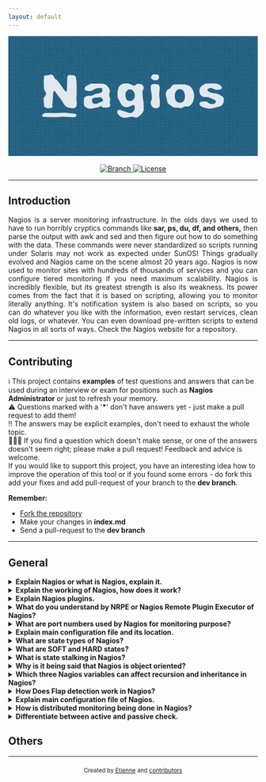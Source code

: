 ```yaml
---
layout: default
---
```



<p align="center">
    <img src="docs/img/NagiosLogo.png"
        alt="Master">
</p>

<p align="center">
  <a href="https://github.com/dolbyjoab/101-nagios/tree/master">
    <img src="https://img.shields.io/badge/Branch-master-green.svg?longCache=true"
        alt="Branch">
  </a>
  <a href="http://www.gnu.org/licenses/">
    <img src="https://img.shields.io/badge/License-GNU-blue.svg?longCache=true"
        alt="License">
  </a>
</p>

***

## <a name="Introduction">Introduction</a>

<p align="justify"> Nagios is a server monitoring infrastructure. In the olds days we used to have to run horribly cryptics commands like <b>sar, ps, du, df, and others,</b> then parse the output with awk and sed and then figure out how to do something with the data. These commands were never standardized so scripts running under Solaris may not work as expected under SunOS! Things gradually evolved and Nagios came on the scene almost 20 years ago. Nagios is now used to monitor sites with hundreds of thousands of services and you can configure tiered monitoring if you need maximum scalability. Nagios is incredibly flexible, but its greatest strength is also its weakness. Its power comes from the fact that it is based on scripting, allowing you to monitor literally anything. It's notification system is also based on scripts, so you can do whatever you like with the information, even restart services, clean old logs, or whatever. You can even download pre-written scripts to extend Nagios in all sorts of ways. Check the Nagios website for a repository.
</p>

***

## <a name="Contribuing">Contributing</a>

ℹ️ This project contains **examples** of test questions and answers that can be used during an interview or exam for positions such as **Nagios Administrator** or just to refresh your memory.<br>
⚠️ Questions marked with a '<b>*</b>' don't have answers yet - just make a pull request to add them!<br>
‼ The answers may be explicit examples, don't need to exhaust the whole topic.<br>
👮🏾‍♂️ If you find a question which doesn't make sense, or one of the answers doesn't seem right; please make a pull request! Feedback and advice is welcome.
<br>
If you would like to support this project, you have an interesting idea how to improve the operation of this tool or if you found some errors - do fork this add your fixes and add pull-request of your branch to the **dev branch**.

**Remember:**
-  <a href="https://github.com/dolbyjoab/101-nagios/fork">Fork the repository</a>
-  Make your changes in **index.md**
-  Send a pull-request to the **dev branch**

***

## <a name="Questions">General</a>
<details>
<summary><b>Explain Nagios or what is Nagios, explain it.</b></summary><br>
<p align="justify">Nagios is a monitoring tool that is used for continuous monitoring of system services, applications, and business processes. Even in case of any failure, Nagios tool can alert the technical staff about the problem. As a result, DevOps professionals or technical team members can begin the required remediation processes before the negative impact of any business processes, customers, and end-users. Here, in such cases, the team does not have to explain anyone that why an unseen infrastructure outage affects the bottom line of the organization.</p>

Let's mention a few things that can be achieved by Nagios:

<ul>
<li> Automatic problem fixing as and when they occur.</li>
<li> Infrastructure upgrades planning even before any failure due to an outdated system.</li>
<li> Technical team response coordination.</li>
<li> To ensure that SLA of your organization will be met.</li>
<li> To monitor the business process and the entire infrastructure.</li>
<li> To respond to issues even as and when they arise.</li>
</ul>
</details>


<details>
<summary><b>Explain the working of Nagios, how does it work?</b></summary><br>
<p align="justify">On a server, Nagios either runs as a service or daemon. Plugins that resides on the same server are being run by the Nagios; basically, they contact the hosts or servers of your network or on the internet. We can check the status by web interface; even notifications can also be received by email or SMS when something happens.</p>

Nagios service runs certain scripts after a fix time interval, so it acts as a scheduler. It can store the script result and run other scripts when it is changed.
</details>


<details>
<summary><b>Explain Nagios plugins.</b></summary><br>
<p align="justify">Plugins are basically scripts of Perl and Shell that can be run through the command line to check the service status of the host. Nagios can also use the result of the plugins that determine the present status of host or services of the network.</p>

<p align="justify">Now an answer to the questions that why we need plugins, you can also add here that, plugins is executed by Nagios to check the status of any service or host. A check is performed by the plugin and the result is returned to Nagios. The result is processed by Nagios to take the necessary actions.</p>
</details>

<details>
<summary><b>What do you understand by NRPE or Nagios Remote Plugin Executor of Nagios?</b></summary><br>
<p align="justify"><b>NRPE</b> or <b>Nagios remote plugin executor</b> is designed to allow execution of plugins on remote Linux or UNIX based machines. These plugins are executed to monitor the usage of CPU load and memory usage like a local resource of remote machines. It is required as this information is not usually exposed publicly to an external machine and for this purpose, <b>NRPE agent</b> is installed on remote machines.</p>

<b>NRPE add-on</b> or plugin has two components that work together to perform the task:

A ‘<b>check_nrpe</b>’ plugin that resides on the local machine and it is used for monitoring
The <b>NRPE daemon</b> that can run on remote machines
</details>

<details>

<summary><b>What are port numbers used by Nagios for monitoring purpose?</b></summary><br>
Usually, the port number <b>5666</b>, <b>5667</b> and <b>5668</b> are used for monitoring in Nagios.
</details>

<details>
<summary><b>Explain main configuration file and its location.</b></summary><br>
Following is the description of the main configuration file:

<ul>

<li><b>Resource File:</b> To store sensitive information like user details that may include username and passwords it is used. The information is not made available to CGI.</li>

<li><b>Object Definition File:</b>  In this file, you can find and enlist the details of resources that you want to monitor and how you want the monitoring to be performed? Host services, host groups, contacts, contact groups, commands, etc. are defined in this file.</li>

<li><b>CGI Configuration File:</b> Several directives are contained and stored in CGI file that can affect the CGI o. A reference to the main configuration file is also stored in this file, so that CGI can know the details of Nagios configuration as and when required and the location of object definition storage.</li>
</ul>
</details>

<details>
<summary><b>What are state types of Nagios?</b></summary><br>
Following are the state types of Nagios:
<ul>
<li>Service or host state type.</li>
<li>Some states like <b>OK</b>, <b>WARNING</b>, <b>UP</b>, or <b>DOWN</b> state host or service.</li>
<li>Two state types that are <b>SOFT</b> state or <b>HARD</b> state.</li>
</ul>
</details>

<details>
<summary><b>What are SOFT and HARD states?</b></summary><br>
We can define soft and hard states as:

<p align="justify">In case of the SOFT state, the service or host check results are not OK or not up to the mark, even in case if service check has not been rechecked the number of times that are specified for it moreover the times that is being specified by the max_check_attempts directive. Recovery of the component from such Soft error is called Soft Recovery.</p>
<p align="justify">When a host or service check result is not ‘OK’ and it has been checked for the number of times, specified by the max_check_attempts directive in the host definition, then this error is known as Hard Error. Recovery of any service from this error is known as Hard Recovery.</p>
</details>

<details>
<summary><b>What is state stalking in Nagios?</b></summary><br>
<p align="justify">State stalking is used for logging purpose in Nagios. When stalking is enabled for any service or host then Nagios watch it very carefully and store any changes that if found in the check result of that resource.

Stalking can be helpful in later stages of log file analysis. Here in such scenario, any host or service check can be performed only if it has been updated for the last time.</p>
</details>

<details>
<summary><b>Why is it being said that Nagios is object oriented?</b></summary><br>
<p align="justify">Nagios has object configuration format where you can create object definitions, that can inherit the properties from other hostnames or object definitions. In this way, you can specify the component relationships easily. The components are considered as objects by the Nagios.</p>

</details>

<details>
<summary><b>Which three Nagios variables can affect recursion and inheritance in Nagios?</b></summary><br>
The three variables that affect recursion and inheritance are:
<ul>
<li>Name</li>
<li>Use</li>
<li>Register</li>
</ul>
<p align="justify">Here, Name is just a placeholder that can be used by the other objects. Use variable can be used to define parent object, whose properties are to be used. Registers are also used for storing values that can be either 0 or 1. Register values cannot be inherited.</p>
</details>

<details>
<summary><b>How Does Flap detection work in Nagios?</b></summary><br>
<p align="justify">When a service or host changes their state frequently, then it is called flapping that may cause lots of problems and generate too many recovery notifications. Flapping is detected in the following manner:</p>
<ol type="a">
<li>Store the results of last 21 checks and then analyze this historical check result to know the number of transitions that are being taken place by the host or service.</li>
<li>Know the percent state change value with the help of state transition.</li>
<li>Compare the value of this state change against low and high flapping thresholds.</li>
<li>When this value exceeds then the highest specified threshold then it is called flapping.</li>
<li>When this percent state value goes down the specified value then it is said that flapping has been stopped.</li>
</ol>
</details>

<details>
<summary><b>Explain main configuration file of Nagios.</b></summary><br>
<p align="justify">Several directives are contained in the main configuration file that can affect Nagios daemon. This file is read by both CGIs and Nagios daemons.</P>

<p align="justify">A Nagios file is usually created in the base Nagios directory, at the time when you run configuration script. The name of this file that is the main configuration file is ‘nagios.cfg’ and is usually placed in etc/subdirectory.</p>
</details>

<details>
<summary><b>How is distributed monitoring being done in Nagios?</b></summary><br>
<p align="justify">There is a distributed monitoring scheme in Nagios with the help of which you can monitor your complete enterprise that may include local slave instances. In such environment, Nagios submit the result of reports of tasks to a single machine. All configuration, reporting, and notification can be managed at the master machine and here slaves do all the work. Here Nagios uses passive checks that are basically external applications that can send the results back to Nagios.</p>
</details>

<details>
<summary><b>Differentiate between active and passive check.</b></summary><br>
<p align="justify">The major difference between active and passive check is that Active checks are initiated by Nagios itself, while Passive checks are performed by external applications.</p>
</details>

## <a name="Questions-1">Others</a>

***
<p align="center">
  <sub>Created by
  <a href="dolbyjoab.github.io">Etienne</a> and
  <a href="https://github.com/dolbyjoab/101-nagios/graphs/contributors">
    contributors
  </a>
    </sub>
</p>
